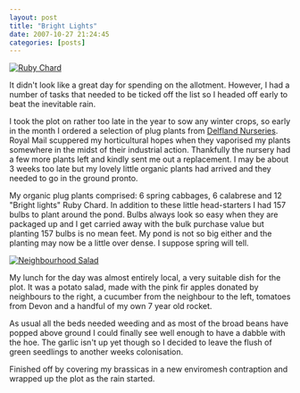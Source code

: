 ```yaml
---
layout: post
title: "Bright Lights"
date: 2007-10-27 21:24:45
categories: [posts]
---
```


[![Ruby Chard](http://farm3.static.flickr.com/2102/1774677373_e48790b91d_m.jpg)](http://www.flickr.com/photos/warriorwomen/1774677373/)

It didn't look like a great day for spending on the allotment. However, I had a number of tasks that needed to be ticked off the list so I headed off early to beat the inevitable rain.

I took the plot on rather too late in the year to sow any winter crops, so early in the month I ordered a selection of plug plants from [Delfland Nurseries](http://www.organicplants.co.uk/). Royal Mail scuppered my horticultural hopes when they vaporised my plants somewhere in the midst of their industrial action. Thankfully the nursery had a few more plants left and kindly sent me out a replacement. I may be about 3 weeks too late but my lovely little organic plants had arrived and they needed to go in the ground pronto.

My organic plug plants comprised: 6 spring cabbages, 6 calabrese and 12 "Bright lights" Ruby Chard. In addition to these little head-starters I had 157 bulbs to plant around the pond. Bulbs always look so easy when they are packaged up and I get carried away with the bulk purchase value but planting 157 bulbs is no mean feet. My pond is not so big either and the planting may now be a little over dense. I suppose spring will tell.

[![Neighbourhood Salad](http://farm3.static.flickr.com/2417/1775523042_21a621f4e2_m.jpg)](http://www.flickr.com/photos/warriorwomen/1775523042/)

My lunch for the day was almost entirely local, a very suitable dish for the plot. It was a potato salad, made with the pink fir apples donated by neighbours to the right, a cucumber from the neighbour to the left, tomatoes from Devon and a handful of my own 7 year old rocket.

As usual all the beds needed weeding and as most of the broad beans have popped above ground I could finally see well enough to have a dabble with the hoe. The garlic isn't up yet though so I decided to leave the flush of green seedlings to another weeks colonisation.

Finished off by covering my brassicas in a new enviromesh contraption and wrapped up the plot as the rain started.
